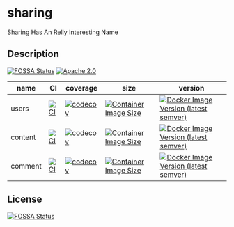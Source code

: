 # sharing

Sharing Has An Relly Interesting Name

## Description

[![FOSSA Status](https://app.fossa.com/api/projects/git%2Bgithub.com%2Fsixwaaaay%2Fsharing.svg?type=shield)](https://app.fossa.com/projects/git%2Bgithub.com%2Fsixwaaaay%2Fsharing?ref=badge_shield)
[![Apache 2.0](https://img.shields.io/github/license/sixwaaaay/sharing)](https://github.com/sixwaaaay/sharing/blob/main/LICENSE)

| name    | CI                                                                                                                                                           | coverage                                                                                                                                 | size                                                                                                                                                          | version                                                                                                                                                              |
|---------|--------------------------------------------------------------------------------------------------------------------------------------------------------------|------------------------------------------------------------------------------------------------------------------------------------------|---------------------------------------------------------------------------------------------------------------------------------------------------------------|----------------------------------------------------------------------------------------------------------------------------------------------------------------------|
| users   | [![CI](https://github.com/sixwaaaay/sharing/actions/workflows/users.yaml/badge.svg)](https://github.com/sixwaaaay/sharing/actions/workflows/users.yaml)      | [![codecov](https://codecov.io/gh/sixwaaaay/sharing/branch/main/graph/badge.svg?flag=users)](https://codecov.io/gh/sixwaaaay/sharing)    | [![Container Image Size](https://img.shields.io/docker/image-size/sixwaaaay/shauser?sort=semver)](https://hub.docker.com/r/sixwaaaay/shauser)                 | [![Docker Image Version (latest semver)](https://img.shields.io/docker/v/sixwaaaay/shauser?sort=semver)](https://hub.docker.com/r/sixwaaaay/shauser)                 |
| content | [![CI](https://github.com/sixwaaaay/sharing/actions/workflows/content.yaml/badge.svg)](https://github.com/sixwaaaaay/sharing/actions/workflows/content.yaml) | [![codecov](https://codecov.io/gh/sixwaaaay/sharing/branch/main/graph/badge.svg?flag=content)](https://codecov.io/gh/sixwaaaay/sharing)  | [![Container Image Size](https://img.shields.io/docker/image-size/sixwaaaay/content?sort=semver)](https://hub.docker.com/r/sixwaaaay/content)                 | [![Docker Image Version (latest semver)](https://img.shields.io/docker/v/sixwaaaay/content?sort=semver)](https://hub.docker.com/r/sixwaaaay/content)                 |
| comment | [![CI](https://github.com/sixwaaaay/sharing/actions/workflows/comment.yaml/badge.svg)](https://github.com/sixwaaaaay/sharing/actions/workflows/comment.yaml) | [![codecov](https://codecov.io/gh/sixwaaaay/sharing/branch/main/graph/badge.svg?flag=comments)](https://codecov.io/gh/sixwaaaay/sharing) | [![Container Image Size](https://img.shields.io/docker/image-size/sixwaaaay/sharing-comment?sort=semver)](https://hub.docker.com/r/sixwaaaay/sharing-comment) | [![Docker Image Version (latest semver)](https://img.shields.io/docker/v/sixwaaaay/sharing-comment?sort=semver)](https://hub.docker.com/r/sixwaaaay/sharing-comment) |

## License

[![FOSSA Status](https://app.fossa.com/api/projects/git%2Bgithub.com%2Fsixwaaaay%2Fsharing.svg?type=large)](https://app.fossa.com/projects/git%2Bgithub.com%2Fsixwaaaay%2Fsharing?ref=badge_large)
